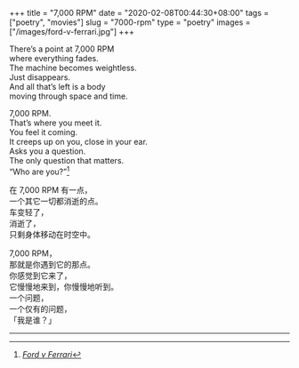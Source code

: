 +++
title = "7,000 RPM"
date = "2020-02-08T00:44:30+08:00"
tags = ["poetry", "movies"]
slug = "7000-rpm"
type = "poetry"
images = ["/images/ford-v-ferrari.jpg"]
+++

There’s a point at 7,000 RPM  
where everything fades.  
The machine becomes weightless.  
Just disappears.  
And all that’s left is a body  
moving through space and time.

7,000 RPM.  
That’s where you meet it.  
You feel it coming.  
It creeps up on you, close in your ear.  
Asks you a question.  
The only question that matters.  
“Who are you?”[^1]

在 7,000 RPM 有一点，  
一个其它一切都消逝的点。  
车变轻了，  
消逝了，  
只剩身体移动在时空中。

7,000 RPM，  
那就是你遇到它的那点。  
你感觉到它来了，  
它慢慢地来到，你慢慢地听到。  
一个问题，  
一个仅有的问题，  
「我是谁？」

---

[^1]: [*Ford v Ferrari*](https://en.wikipedia.org/wiki/Ford_v_Ferrari)

